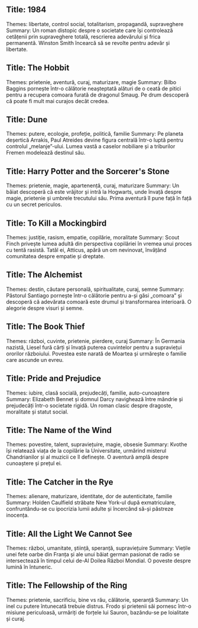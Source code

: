 ## Title: 1984
Themes: libertate, control social, totalitarism, propagandă, supraveghere
Summary: Un roman distopic despre o societate care își controlează cetățenii prin supraveghere totală, rescrierea adevărului și frica permanentă. Winston Smith încearcă să se revolte pentru adevăr și libertate.

## Title: The Hobbit
Themes: prietenie, aventură, curaj, maturizare, magie
Summary: Bilbo Baggins pornește într-o călătorie neașteptată alături de o ceată de pitici pentru a recupera comoara furată de dragonul Smaug. Pe drum descoperă că poate fi mult mai curajos decât credea.

## Title: Dune
Themes: putere, ecologie, profeție, politică, familie
Summary: Pe planeta deșertică Arrakis, Paul Atreides devine figura centrală într-o luptă pentru controlul „melanje”-ului. Lumea vastă a caselor nobiliare și a triburilor Fremen modelează destinul său.

## Title: Harry Potter and the Sorcerer's Stone
Themes: prietenie, magie, apartenență, curaj, maturizare
Summary: Un băiat descoperă că este vrăjitor și intră la Hogwarts, unde învață despre magie, prietenie și umbrele trecutului său. Prima aventură îl pune față în față cu un secret periculos.

## Title: To Kill a Mockingbird
Themes: justiție, rasism, empatie, copilărie, moralitate
Summary: Scout Finch privește lumea adultă din perspectiva copilăriei în vremea unui proces cu tentă rasistă. Tatăl ei, Atticus, apără un om nevinovat, învățând comunitatea despre empatie și dreptate.

## Title: The Alchemist
Themes: destin, căutare personală, spiritualitate, curaj, semne
Summary: Păstorul Santiago pornește într-o călătorie pentru a-și găsi „comoara” și descoperă că adevărata comoară este drumul și transformarea interioară. O alegorie despre visuri și semne.

## Title: The Book Thief
Themes: război, cuvinte, prietenie, pierdere, curaj
Summary: În Germania nazistă, Liesel fură cărți și învață puterea cuvintelor pentru a supraviețui ororilor războiului. Povestea este narată de Moartea și urmărește o familie care ascunde un evreu.

## Title: Pride and Prejudice
Themes: iubire, clasă socială, prejudecăți, familie, auto-cunoaștere
Summary: Elizabeth Bennet și domnul Darcy navighează între mândrie și prejudecăți într-o societate rigidă. Un roman clasic despre dragoste, moralitate și statut social.

## Title: The Name of the Wind
Themes: povestire, talent, supraviețuire, magie, obsesie
Summary: Kvothe își relatează viața de la copilărie la Universitate, urmărind misterul Chandrianilor și al muzicii ce îl definește. O aventură amplă despre cunoaștere și prețul ei.

## Title: The Catcher in the Rye
Themes: alienare, maturizare, identitate, dor de autenticitate, familie
Summary: Holden Caulfield străbate New York-ul după exmatriculare, confruntându-se cu ipocrizia lumii adulte și încercând să-și păstreze inocența.

## Title: All the Light We Cannot See
Themes: război, umanitate, știință, speranță, supraviețuire
Summary: Viețile unei fete oarbe din Franța și ale unui băiat german pasionat de radio se intersectează în timpul celui de-Al Doilea Război Mondial. O poveste despre lumină în întuneric.

## Title: The Fellowship of the Ring
Themes: prietenie, sacrificiu, bine vs rău, călătorie, speranță
Summary: Un inel cu putere întunecată trebuie distrus. Frodo și prietenii săi pornesc într-o misiune periculoasă, urmăriți de forțele lui Sauron, bazându-se pe loialitate și curaj.

